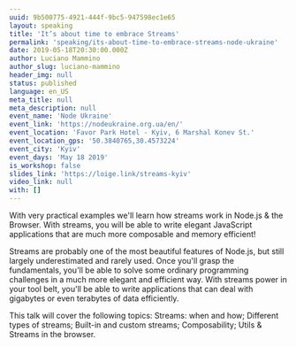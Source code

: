 ```yaml
---
uuid: 9b500775-4921-444f-9bc5-947598ec1e65
layout: speaking
title: 'It’s about time to embrace Streams'
permalink: 'speaking/its-about-time-to-embrace-streams-node-ukraine'
date: 2019-05-18T20:30:00.000Z
author: Luciano Mammino
author_slug: luciano-mammino
header_img: null
status: published
language: en_US
meta_title: null
meta_description: null
event_name: 'Node Ukraine'
event_link: 'https://nodeukraine.org.ua/en/'
event_location: 'Favor Park Hotel - Kyiv, 6 Marshal Konev St.'
event_location_gps: '50.3840765,30.4573224'
event_city: 'Kyiv'
event_days: 'May 18 2019'
is_workshop: false
slides_link: 'https://loige.link/streams-kyiv'
video_link: null
with: []
---
```


With very practical examples we'll learn how streams work in Node.js & the Browser. With streams, you will be able to write elegant JavaScript applications that are much more composable and memory efficient!

Streams are probably one of the most beautiful features of Node.js, but still largely underestimated and rarely used. Once you'll grasp the fundamentals, you'll be able to solve some ordinary programming challenges in a much more elegant and efficient way. With streams power in your tool belt, you'll be able to write applications that can deal with gigabytes or even terabytes of data efficiently.

This talk will cover the following topics: Streams: when and how; Different types of streams; Built-in and custom streams; Composability; Utils & Streams in the browser.
